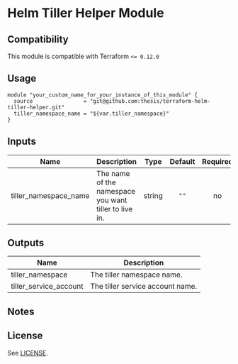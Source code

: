 
<!-- Module Name and description are required -->
# Helm Tiller Helper Module

<!-- TODO: Add description -->

<!-- Compatibility section is optional -->
## Compatibility

This module is compatible with Terraform `<= 0.12.0`

<!-- Usage section is required -->
## Usage

<!-- NOTE: Examples should go into an `/examples` directory, with a link here
along the following lines:

There are multiple examples included in the [examples](./examples/) folder but
simple usage is as follows:
 -->

```hcl
module "your_custom_name_for_your_instance_of_this_module" {
  source                = "git@github.com:thesis/terraform-helm-tiller-helper.git"
  tiller_namespace_name = "${var.tiller_namespace}"
}

```

<!-- BEGINNING OF PRE-COMMIT-TERRAFORM DOCS HOOK -->
## Inputs

| Name | Description | Type | Default | Required |
|------|-------------|:----:|:-----:|:-----:|
| tiller\_namespace\_name | The name of the namespace you want tiller to live in. | string | `""` | no |

## Outputs

| Name | Description |
|------|-------------|
| tiller\_namespace | The tiller namespace name. |
| tiller\_service\_account | The tiller service account name. |

<!-- END OF PRE-COMMIT-TERRAFORM DOCS HOOK -->

<!-- Notes section is optional -->
## Notes

<!-- Anything quirky about the module folks may want to know about. Relevant
links or additional useful information.  Format is up to you.
 -->

<!-- License is required -->
## License

See [LICENSE](./LICENSE).
